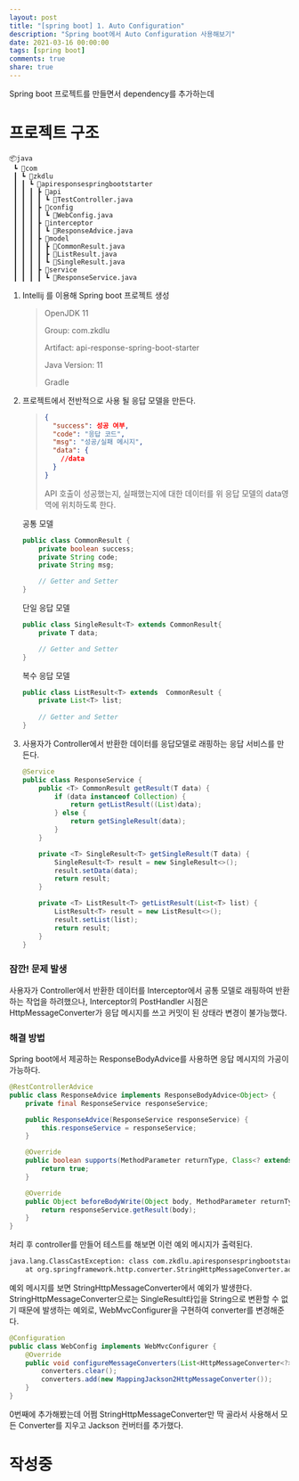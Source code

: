 ```yaml
---
layout: post
title: "[spring boot] 1. Auto Configuration"
description: "Spring boot에서 Auto Configuration 사용해보기"
date: 2021-03-16 00:00:00
tags: [spring boot]
comments: true
share: true
---
```


 Spring boot 프로젝트를 만들면서 dependency를 추가하는데 

# 프로젝트 구조

```
📦java
 ┗ 📂com
 ┃ ┗ 📂zkdlu
 ┃ ┃ ┗ 📂apiresponsespringbootstarter
 ┃ ┃ ┃ ┣ 📂api
 ┃ ┃ ┃ ┃ ┗ 📜TestController.java
 ┃ ┃ ┃ ┣ 📂config
 ┃ ┃ ┃ ┃ ┗ 📜WebConfig.java
 ┃ ┃ ┃ ┣ 📂interceptor
 ┃ ┃ ┃ ┃ ┗ 📜ResponseAdvice.java
 ┃ ┃ ┃ ┣ 📂model
 ┃ ┃ ┃ ┃ ┣ 📜CommonResult.java
 ┃ ┃ ┃ ┃ ┣ 📜ListResult.java
 ┃ ┃ ┃ ┃ ┗ 📜SingleResult.java
 ┃ ┃ ┃ ┣ 📂service
 ┃ ┃ ┃ ┃ ┗ 📜ResponseService.java
```



1. Intellij 를 이용해 Spring boot 프로젝트 생성

   >OpenJDK 11
   >
   >Group: com.zkdlu
   >
   >Artifact: api-response-spring-boot-starter
   >
   >Java Version: 11
   >
   >Gradle

2. 프로젝트에서 전반적으로 사용 될 응답 모델을 만든다.

   > ```json
   > {
   >   "success": 성공 여부,
   >   "code": "응답 코드",
   >   "msg": "성공/실패 메시지",
   >   "data": {
   >     //data
   >   }
   > }
   > ```
   >
   > API 호출이 성공했는지, 실패했는지에 대한 데이터를 위 응답 모델의 data영역에 위치하도록 한다.

   

   공통 모델

   ```java
   public class CommonResult {
       private boolean success;
       private String code;
       private String msg;
   
       // Getter and Setter
   }
   ```

   단일 응답 모델

   ```java
   public class SingleResult<T> extends CommonResult{
       private T data;
   
       // Getter and Setter
   }
   ```

   복수 응답 모델

   ```java
   public class ListResult<T> extends  CommonResult {
       private List<T> list;
       
       // Getter and Setter
   }
   ```

3. 사용자가 Controller에서 반환한 데이터를 응답모델로 래핑하는 응답 서비스를 만든다.

   ```java
   @Service
   public class ResponseService {
       public <T> CommonResult getResult(T data) {
           if (data instanceof Collection) {
               return getListResult((List)data);
           } else {
               return getSingleResult(data);
           }
       }
   
       private <T> SingleResult<T> getSingleResult(T data) {
           SingleResult<T> result = new SingleResult<>();
           result.setData(data);
           return result;
       }
   
       private <T> ListResult<T> getListResult(List<T> list) {
           ListResult<T> result = new ListResult<>();
           result.setList(list);
           return result;
       }
   }
   ```



### 잠깐! 문제 발생

사용자가 Controller에서 반환한 데이터를 Interceptor에서 공통 모델로 래핑하여 반환하는 작업을 하려했으나, Interceptor의 PostHandler 시점은 HttpMessageConverter가 응답 메시지를 쓰고 커밋이 된 상태라 변경이 불가능했다.



### 해결 방법

Spring boot에서 제공하는 ResponseBodyAdvice를 사용하면 응답 메시지의 가공이 가능하다.

```java
@RestControllerAdvice
public class ResponseAdvice implements ResponseBodyAdvice<Object> {
    private final ResponseService responseService;

    public ResponseAdvice(ResponseService responseService) {
        this.responseService = responseService;
    }

    @Override
    public boolean supports(MethodParameter returnType, Class<? extends HttpMessageConverter<?>> converterType) {
        return true;
    }

    @Override
    public Object beforeBodyWrite(Object body, MethodParameter returnType, MediaType selectedContentType, Class<? extends HttpMessageConverter<?>> selectedConverterType, ServerHttpRequest request, ServerHttpResponse response) {
        return responseService.getResult(body);
    }
}
```

처리 후 controller를 만들어 테스트를 해보면 이런 예외 메시지가 출력된다.

```bash
java.lang.ClassCastException: class com.zkdlu.apiresponsespringbootstarter.model.SingleResult cannot be cast to class java.lang.String (com.zkdlu.apiresponsespringbootstarter.model.SingleResult is in unnamed module of loader 'app'; java.lang.String is in module java.base of loader 'bootstrap')
	at org.springframework.http.converter.StringHttpMessageConverter.addDefaultHeaders(StringHttpMessageConverter.java:44) ~[spring-web-5.3.4.jar:5.3.4]
```

예외 메시지를 보면 StringHttpMessageConverter에서 예외가 발생한다. StringHttpMessageConverter으로는  SingleResult타입을 String으로 변환할 수 없기 때문에 발생하는 예외로, WebMvcConfigurer을 구현하여 converter를 변경해준다.



```java
@Configuration
public class WebConfig implements WebMvcConfigurer {
    @Override
    public void configureMessageConverters(List<HttpMessageConverter<?>> converters) {
        converters.clear();
        converters.add(new MappingJackson2HttpMessageConverter());
    }
}
```

0번째에 추가해봤는데 어쩜 StringHttpMessageConverter만 딱 골라서 사용해서 모든 Converter를 지우고 Jackson 컨버터를 추가했다.





# 작성중